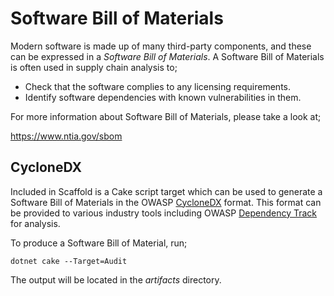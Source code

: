 # Software Bill of Materials

Modern software is made up of many third-party components, and these can be expressed in a _Software Bill of Materials_. A Software Bill of Materials is often used in supply chain analysis to;

- Check that the software complies to any licensing requirements.
- Identify software dependencies with known vulnerabilities in them.

For more information about Software Bill of Materials, please take a look at;

<https://www.ntia.gov/sbom>

## CycloneDX

Included in Scaffold is a Cake script target which can be used to generate a Software Bill of Materials in the OWASP [CycloneDX](https://cyclonedx.org) format. This format can be provided to various industry tools including OWASP [Dependency Track](https://dependencytrack.org) for analysis.

To produce a Software Bill of Material, run;

    dotnet cake --Target=Audit

The output will be located in the _artifacts_ directory.
